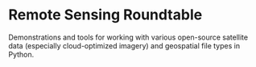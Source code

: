 # Remote Sensing Roundtable
Demonstrations and tools for working with various open-source satellite data (especially cloud-optimized imagery) and geospatial file types in Python.
